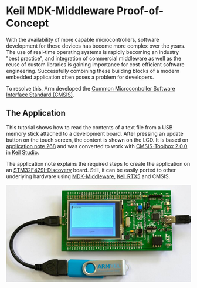# Keil MDK-Middleware Proof-of-Concept

With the availability of more capable microcontrollers, software development for these devices has become more complex over the years. The use of real-time operating systems is rapidly becoming an industry "best practice", and integration of commercial middleware as well as the reuse of custom libraries is gaining importance for cost-efficient software engineering. Successfully combining these building blocks of a modern embedded application often poses a problem for developers.

To resolve this, Arm developed the [Common Microcontroller Software Interface Standard (CMSIS)](ttps://arm-software.github.io/CMSIS_6/latest/General/html/index.html).

## The Application

This tutorial shows how to read the contents of a text file from a USB memory stick attached to a development board. After pressing an update button on the touch screen, the content is shown on the LCD. It is based on [application note 268](https://developer.arm.com/documentation/kan268/latest) and was converted to work with [CMSIS-Toolbox 2.0.0](https://github.com/Open-CMSIS-Pack/cmsis-toolbox) in [Keil Studio](https://keil.arm.com).

The application note explains the required steps to create the application on an [STM32F429I-Discovery](https://www.st.com/en/evaluation-tools/32f429idiscovery.html) board. Still, it can be easily ported to other underlying hardware using [MDK-Middleware](https://developer.arm.com/Tools%20and%20Software/Keil%20MDK/MDK-Middleware), [Keil RTX5](https://developer.arm.com/dev2/Tools%20and%20Software/Keil%20MDK/RTX5%20RTOS) and CMSIS.

![Set up of the example](./Setup.png)